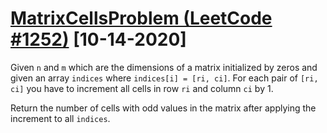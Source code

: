 # [MatrixCellsProblem (LeetCode #1252)](https://leetcode.com/problems/cells-with-odd-values-in-a-matrix) [10-14-2020]

Given `n` and `m` which are the dimensions of a matrix initialized by zeros and given an array `indices` where `indices[i] = [ri, ci]`. For each pair of `[ri, ci]` you have to increment all cells in row `ri` and column `ci` by 1.

Return the number of cells with odd values in the matrix after applying the increment to all `indices`.
